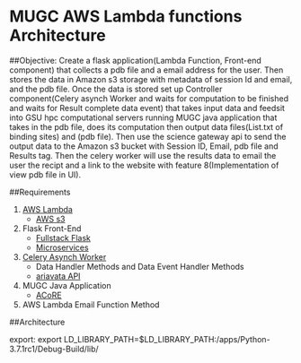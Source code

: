 # MUGC AWS Lambda functions Architecture 

##Objective: 
Create a flask application(Lambda Function, Front-end component) that collects a pdb file and a email address for the user.
    Then stores the data in Amazon s3 storage with metadata of session Id and email, and the pdb file. 
    Once the data is stored set up Controller component(Celery asynch Worker and waits for computation to be finished and waits for Result complete data event)
    that takes input data and feedsit into GSU hpc computational servers running MUGC java application that takes in the pdb file, 
    does its computation then output data files(List.txt of binding sites) and (pdb file).
    Then use the science gateway api to send the output data to the Amazon s3 bucket with Session ID, Email, pdb file and Results tag. 
    Then the celery worker will use the results data to email the user the recipt and a link to the website with feature 8(Implementation of view pdb file in UI).

##Requirements
1. [AWS Lambda](https://aws.amazon.com/lambda/)
    * [AWS s3](https://aws.amazon.com/sdk-for-python/)
2. Flask Front-End
    * [Fullstack Flask](https://www.fullstackpython.com/aws-lambda.html)
    * [Microservices](https://www.gun.io/blog/serverless-microservices-with-zappa-and-flask)
3. [Celery Asynch Worker]()
    * Data Handler Methods and Data Event Handler Methods
    * [ariavata API](https://airavata.readthedocs.io/en/latest/technical-documentation/airavata-api/)
4. MUGC Java Application
    * [ACoRE](https://help.rs.gsu.edu/display/PD/ACoRE)
5. AWS Lambda Email Function Method

##Architecture

export: export LD_LIBRARY_PATH=$LD_LIBRARY_PATH:/apps/Python-3.7.1rc1/Debug-Build/lib/



